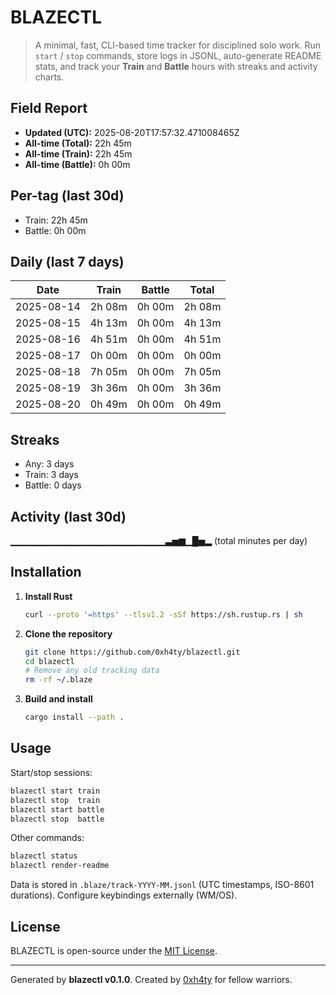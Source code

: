 # BLAZECTL

> A minimal, fast, CLI-based time tracker for disciplined solo work.
    Run `start` / `stop` commands, store logs in JSONL, auto-generate README stats,
    and track your **Train** and **Battle** hours with streaks and activity charts.

## Field Report

- **Updated (UTC):** 2025-08-20T17:57:32.471008465Z
- **All-time (Total):** 22h 45m
- **All-time (Train):** 22h 45m
- **All-time (Battle):** 0h 00m

## Per-tag (last 30d)
- Train: 22h 45m
- Battle: 0h 00m

## Daily (last 7 days)
| Date       | Train | Battle | Total |
|------------|-------|--------|-------|
| 2025-08-14 | 2h 08m | 0h 00m | 2h 08m |
| 2025-08-15 | 4h 13m | 0h 00m | 4h 13m |
| 2025-08-16 | 4h 51m | 0h 00m | 4h 51m |
| 2025-08-17 | 0h 00m | 0h 00m | 0h 00m |
| 2025-08-18 | 7h 05m | 0h 00m | 7h 05m |
| 2025-08-19 | 3h 36m | 0h 00m | 3h 36m |
| 2025-08-20 | 0h 49m | 0h 00m | 0h 49m |

## Streaks
- Any: 3 days
- Train: 3 days
- Battle: 0 days

## Activity (last 30d)
▁▁▁▁▁▁▁▁▁▁▁▁▁▁▁▁▁▁▁▁▁▁▁▃▅▆▁█▅▂ (total minutes per day)

## Installation
1. **Install Rust**
   ```bash
   curl --proto '=https' --tlsv1.2 -sSf https://sh.rustup.rs | sh
   ```
2. **Clone the repository**
   ```bash
   git clone https://github.com/0xh4ty/blazectl.git
   cd blazectl
   # Remove any old tracking data
   rm -rf ~/.blaze
   ```
3. **Build and install**
   ```bash
   cargo install --path .
   ```

## Usage
Start/stop sessions:
```bash
blazectl start train
blazectl stop  train
blazectl start battle
blazectl stop  battle
```
Other commands:
```bash
blazectl status
blazectl render-readme
```
Data is stored in `.blaze/track-YYYY-MM.jsonl` (UTC timestamps, ISO-8601 durations).
Configure keybindings externally (WM/OS).

## License
BLAZECTL is open-source under the [MIT License](LICENSE).

---

Generated by **blazectl v0.1.0**.
Created by [0xh4ty](https://github.com/0xh4ty) for fellow warriors.
